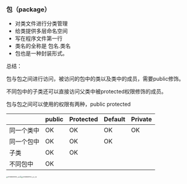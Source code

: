 ### 包（package）

* 对类文件进行分类管理
* 给类提供多层命名空间
* 写在程序文件第一行
* 类名的全称是 包名.类名
* 包也是一种封装形式。



总结：

包与包之间进行访问，被访问的包中的类以及类中的成员，需要public修饰。

不同包中的子类还可以直接访问父类中被protected权限修饰的成员。



包与包之间可以使用的权限有两种，public  protected

|            | public | Protected | Default | Private |
| ---------- | ------ | --------- | ------- | ------- |
| 同一个类中 | OK     | OK        | OK      | OK      |
| 同一个包中 | OK     | OK        | OK      |         |
| 子类       | OK     | OK        |         |         |
| 不同包中   | OK     |           |         |         |









<img src="/Users/apeng/Library/Containers/com.tencent.xinWeChat/Data/Library/Application Support/com.tencent.xinWeChat/2.0b4.0.9/c84498b502a2e2680350090021192151/Message/MessageTemp/7105cd50242f63bd80aed12fbcb6f9ea/Image/301586683193_.pic.jpg" alt="301586683193_.pic" style="zoom:25%;" /><img src="/Users/apeng/Library/Containers/com.tencent.xinWeChat/Data/Library/Application Support/com.tencent.xinWeChat/2.0b4.0.9/c84498b502a2e2680350090021192151/Message/MessageTemp/5dff00869cf148ca8f433a18f91e0073/Image/1621586683509_.pic.jpg" style="zoom:25%;" /><img src="/Users/apeng/Library/Containers/com.tencent.xinWeChat/Data/Library/Application Support/com.tencent.xinWeChat/2.0b4.0.9/c84498b502a2e2680350090021192151/Message/MessageTemp/7105cd50242f63bd80aed12fbcb6f9ea/Image/241586681105_.pic_hd.jpg" alt="241586681105_.pic_hd" style="zoom:25%;" />



